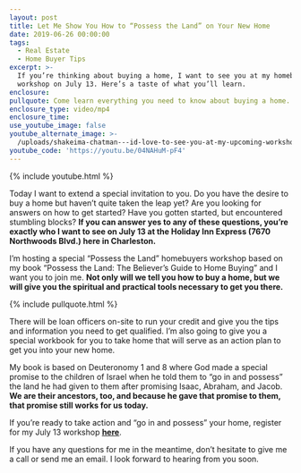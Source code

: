 ```yaml
---
layout: post
title: Let Me Show You How to “Possess the Land” on Your New Home
date: 2019-06-26 00:00:00
tags:
  - Real Estate
  - Home Buyer Tips
excerpt: >-
  If you’re thinking about buying a home, I want to see you at my homebuyer
  workshop on July 13. Here’s a taste of what you’ll learn.
enclosure:
pullquote: Come learn everything you need to know about buying a home.
enclosure_type: video/mp4
enclosure_time:
use_youtube_image: false
youtube_alternate_image: >-
  /uploads/shakeima-chatman---id-love-to-see-you-at-my-upcoming-workshop-youtube.jpg
youtube_code: 'https://youtu.be/04NAHuM-pF4'
---
```


{% include youtube.html %}

Today I want to extend a special invitation to you. Do you have the desire to buy a home but haven’t quite taken the leap yet? Are you looking for answers on how to get started? Have you gotten started, but encountered stumbling blocks? **If you can answer yes to any of these questions, you’re exactly who I want to see on July 13 at the Holiday Inn Express (7670 Northwoods Blvd.) here in Charleston.**

I’m hosting a special “Possess the Land” homebuyers workshop based on my book “Possess the Land: The Believer’s Guide to Home Buying” and I want you to join me. **Not only will we tell you how to buy a home, but we will give you the spiritual and practical tools necessary to get you there.**

{% include pullquote.html %}

There will be loan officers on-site to run your credit and give you the tips and information you need to get qualified. I’m also going to give you a special workbook for you to take home that will serve as an action plan to get you into your new home.

My book is based on Deuteronomy 1 and 8 where God made a special promise to the children of Israel when he told them to “go in and possess” the land he had given to them after promising Isaac, Abraham, and Jacob. **We are their ancestors, too, and because he gave that promise to them, that promise still works for us today.&nbsp;**

If you’re ready to take action and “go in and possess” your home, register for my July 13 workshop <u><a target="_blank" href="https://www.eventbrite.com/e/possess-the-land-home-buyer-workshop-tickets-62901200183"><strong>here</strong></a></u>.

If you have any questions for me in the meantime, don’t hesitate to give me a call or send me an email. I look forward to hearing from you soon.